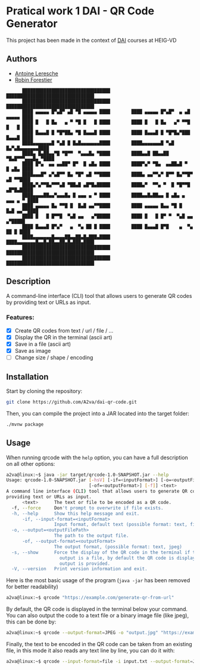 # Pratical work 1 DAI - QR Code Generator

This project has been made in the context of [DAI](https://github.com/heig-vd-dai-course/) courses at HEIG-VD

## Authors

- [Antoine Leresche](github.com/A2va)
- [Robin Forestier](github.com/forestierr)

```
      █████████████████████████████████        █████████████████████████████████
      █████████████████████████████████        █████████████████████████████████
      ████ ▄▄▄▄▄ █▀▄█▀ ▄█ ▀█ ▄▄▄▄▄ ████        ████ ▄▄▄▄▄ █▀▄█▀  ▄ ▄█ ▄▄▄▄▄ ████
      ████ █   █ █▄   ▄ ▀ ▀█ █   █ ████        ████ █   █ █▄   ▄▀ ▀▀█ █   █ ████
      ████ █▄▄▄█ █ ▀█▀██▄ ▀█ █▄▄▄█ ████        ████ █▄▄▄█ █ ▀█▀█▄▀███ █▄▄▄█ ████
      ████▄▄▄▄▄▄▄█ ▀▄█ █ █▄█▄▄▄▄▄▄▄████        ████▄▄▄▄▄▄▄█ ▀▄█ █▄▀▄█▄▄▄▄▄▄▄████
      ████▄ █▄██▄▄▀█ ▀█▀▀  ▀▄▄▄█▄ ▀████        ████▄▄█ ██▄▄██ ▀█▄█▀▀▀▄▄▄█▄ ▀████
      ████ █▀▄  ▄▄ ▄▄██▀ █▀  █ ▄█▄ ████        ████▀▄▀ ▀█▄  ▄▄██▄█ ▀  █ ▄█▄ ████
      ████▄▄▄█▀ ▄▀▄█▀▀ █▄ ▀█▀ ▄█ ▀▀████        ████▄ ▄▄▀▀▄▀ █▀▀ █▄▀▀█▀ ▄█ ▀▀████
      ████▄▀▄▀▀█▄▀▀▀▄█ ▀██▄█ ▄█▀█▄█████        ████▄▀  ▀▀▄ ▀  █ ▀█▀▀█ ▄█▀█▄█████
      ████▄▄▄▄██▄▄▀▄▄▄█▄ █ ▄▄▄ ▄ ▀ ████        ████▄▄█▄██▄▄ █ ▄█▄ ▄ ▄▄▄ ▄ ▀ ████
      ████ ▄▄▄▄▄ █▄ ▀▀█ █  █▄█ ▄▄▀▀████        ████ ▄▄▄▄▄ █▄▄ ▀█ █  █▄█ ▄▄▀▀████
      ████ █   █ █▀▀█  ▀▄█ ▄▄   ▄▀█████        ████ █   █ █▀ ▀  ▀▄█ ▄▄   ▄▀█████
      ████ █▄▄▄█ █▀▄▀   ▄  ▀▄ ██ █ ████        ████ █▄▄▄█ █▀█    ▄  ▀▄ ██ █ ████
      ████▄▄▄▄▄▄▄█▄▄▄▄██▄▄██▄█▄███▄████        ████▄▄▄▄▄▄▄█▄▄█▄██▄▄██▄█▄███▄████
      █████████████████████████████████        █████████████████████████████████
      █████████████████████████████████        █████████████████████████████████
```

## Description

A command-line interface (CLI) tool that allows users to generate QR codes by providing text or URLs as input.

### Features:

- [X] Create QR codes from text / url / file / ...
- [X] Display the QR in the terminal (ascii art)
- [X] Save in a file (ascii art)
- [X] Save as image
- [ ] Change size / shape / encoding

## Installation

Start by cloning the repository:

```bash
git clone https://github.com/A2va/dai-qr-code.git
```

Then, you can compile the project into a JAR located into the target folder:
```bash
./mvnw package
```

## Usage

When running qrcode with the `help` option, you can have a full description on all other options:
```bash
a2va@linux:~$ java -jar target/qrcode-1.0-SNAPSHOT.jar --help
Usage: qrcode-1.0-SNAPSHOT.jar [-hsV] [-if=<inputFormat>] [-o=<outputFilePath>
                               [-of=<outputFormat>] [-f]] <text>
A command line interface (CLI) tool that allows users to generate QR codes by
providing text or URLs as input.
      <text>      The text or file to be encoded as a QR code.
  -f, --force     Don't prompt to overwrite if file exists.
  -h, --help      Show this help message and exit.
      -if, --input-format=<inputFormat>
                  Input format, default text (possible format: text, file)
  -o, --output=<outputFilePath>
                  The path to the output file.
      -of, --output-format=<outputFormat>
                  The output format, (possible format: text, jpeg)
  -s, --show      Force the display of the QR code in the terminal if the
                    output is a file, by default the QR code is displayed if no
                    output is provided.
  -V, --version   Print version information and exit.
```

Here is the most basic usage of the program (`java -jar` has been removed for better readability)
```bash
a2va@linux:~$ qrcode "https://example.com/generate-qr-from-url"
```

By default, the QR code is displayed in the terminal below your command.
You can also output the code to a text file or a binary image file (like jpeg), this can be done by:
```bash
a2va@linux:~$ qrcode --output-format=JPEG -o "output.jpg" "https://example.com/generate-qr-from-url"
```

Finally, the text to be encoded in the QR code can be taken from an existing file, in this mode it also reads any text line by line, you can do it with:
```bash
a2va@linux:~$ qrcode --input-format=file -i input.txt --output-format=JPEG -o "output.jpg"
```
